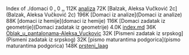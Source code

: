 Index of ./domaci
0 [.](.)
0 [..](..)
112K [analiza](analiza)
72K [Balzak, Aleksa Vučković 2c](Balzak, Aleksa Vučković 2c)
196K [Domaci iz analize](Domaci iz analize)
88K [domaci iz hemije](domaci iz hemije)
116K [Domaci zadatak iz geometrije](Domaci zadatak iz geometrije)
4.0K [index.md](index.md)
36K [Oblak_u_pantalonama-Aleksa_Vuckovic](Oblak_u_pantalonama-Aleksa_Vuckovic)
32K [Pismeni zadatak iz srpskog](Pismeni zadatak iz srpskog)
32K [pismo maturantima podgorica](pismo maturantima podgorica)
148K [prsteni_laag](prsteni_laag)
